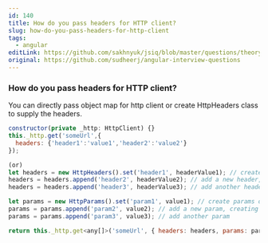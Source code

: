 ```yaml
---
id: 140
title: How do you pass headers for HTTP client?
slug: how-do-you-pass-headers-for-http-client
tags:
  - angular
editLink: https://github.com/sakhnyuk/jsiq/blob/master/questions/theory/angular/140.md
original: https://github.com/sudheerj/angular-interview-questions
---
```


### How do you pass headers for HTTP client?

You can directly pass object map for http client or create HttpHeaders class to supply the headers.

```javascript
constructor(private _http: HttpClient) {}
this._http.get('someUrl',{
  headers: {'header1':'value1','header2':'value2'}
});

(or)
let headers = new HttpHeaders().set('header1', headerValue1); // create header object
headers = headers.append('header2', headerValue2); // add a new header, creating a new object
headers = headers.append('header3', headerValue3); // add another header

let params = new HttpParams().set('param1', value1); // create params object
params = params.append('param2', value2); // add a new param, creating a new object
params = params.append('param3', value3); // add another param

return this._http.get<any[]>('someUrl', { headers: headers, params: params })
```
